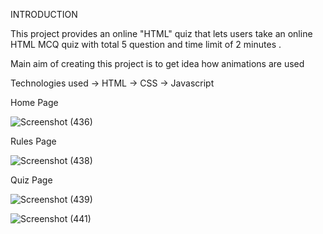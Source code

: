 INTRODUCTION

This project provides an online "HTML" quiz that lets users take an online HTML MCQ quiz with total 5 question and time limit of 2 minutes .

Main aim of creating this project is to get idea how animations are used


Technologies used
-> HTML
-> CSS
-> Javascript

Home Page

![Screenshot (436)](https://user-images.githubusercontent.com/43793485/91220124-51d09e00-e739-11ea-8b7c-933791b13461.png)

Rules Page

![Screenshot (438)](https://user-images.githubusercontent.com/43793485/91220279-8f352b80-e739-11ea-8de5-309598fe6cab.png)

Quiz Page

![Screenshot (439)](https://user-images.githubusercontent.com/43793485/91220324-9f4d0b00-e739-11ea-82f7-e2e2076ce9f2.png)

![Screenshot (441)](https://user-images.githubusercontent.com/43793485/91220885-7bd69000-e73a-11ea-85ee-2251f48db59b.png)








